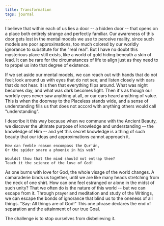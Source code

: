 ```yaml
---
title: Transformation
tags: journal
---
```


I believe that within each of us lies a door -- a hidden door -- that opens
on a place both entirely strange and perfectly familiar.  Our awareness of
this door gets lost in the mental models we use to perceive reality, since
such models are poor approximations, too much colored by our worldly ignorance
to substitute for the "real real".  But I have no doubt this mysterious place
still exists, like a world of gold hiding beneath a skin of lead.  It can be
rare for the circumstances of life to align just as they need to to propel us
into that degree of existence.

If we set aside our mental models, we can reach out with hands that do not
feel; look around us with eyes that do not see; and listen closely with ears
that do not hear.  It is then that everything flips around.  What was night
becomes day, and what was dark becomes light.  Then it's as though our worldly
eyes never saw anything at all, or our ears heard anything of value.  This is
when the doorway to the Placeless stands wide, and a sense of understanding
fills us that does not accord with anything others would call "understanding".

I describe it this way because when we commune with the Ancient Beauty, we
discover the ultimate purpose of knowledge and understanding -- the knowledge
of Him -- and yet this secret knowledge is a thing of such beauty that our
ideas and approximations cannot approach it.

    How can feeble reason encompass the Qur'án,
    Or the spider snare a phoenix in his web?

    Wouldst thou that the mind should not entrap thee?
    Teach it the science of the love of God!

As one burns with love for God, the whole visage of the world changes.  A
camaraderie binds us together, until we are like many heads stretching from
the neck of one shirt.  How can one feel estranged or alone in the midst of
such unity?  That we often do is the nature of this world -- but we can escape
from it.  Through prayer and meditation and study of the Writings, we can
escape the bonds of ignorance that blind us to the oneness of all things.
"Say: All things are of God!"  This one phrase declares the end of separation
and the attainment of our true Goal.

The challenge is to stop ourselves from disbelieving it.

